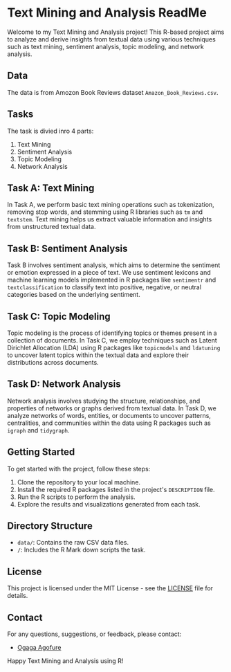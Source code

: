 # Text Mining and Analysis ReadMe

Welcome to my Text Mining and Analysis project! This R-based project aims to analyze and derive insights from textual data using various techniques such as text mining, sentiment analysis, topic modeling, and network analysis.

## Data

The data is from Amozon Book Reviews dataset ```Amazon_Book_Reviews.csv```.

## Tasks

The task is divied inro 4 parts:

  1. Text Mining
  2. Sentiment Analysis
  3. Topic Modeling
  4. Network Analysis

## Task A: Text Mining

In Task A, we perform basic text mining operations such as tokenization, removing stop words, and stemming using R libraries such as `tm` and `textstem`. Text mining helps us extract valuable information and insights from unstructured textual data.

## Task B: Sentiment Analysis

Task B involves sentiment analysis, which aims to determine the sentiment or emotion expressed in a piece of text. We use sentiment lexicons and machine learning models implemented in R packages like `sentimentr` and `textclassification` to classify text into positive, negative, or neutral categories based on the underlying sentiment.

## Task C: Topic Modeling

Topic modeling is the process of identifying topics or themes present in a collection of documents. In Task C, we employ techniques such as Latent Dirichlet Allocation (LDA) using R packages like `topicmodels` and `ldatuning` to uncover latent topics within the textual data and explore their distributions across documents.

## Task D: Network Analysis

Network analysis involves studying the structure, relationships, and properties of networks or graphs derived from textual data. In Task D, we analyze networks of words, entities, or documents to uncover patterns, centralities, and communities within the data using R packages such as `igraph` and `tidygraph`.

## Getting Started

To get started with the project, follow these steps:

1. Clone the repository to your local machine.
2. Install the required R packages listed in the project's `DESCRIPTION` file.
3. Run the R scripts to perform the analysis.
4. Explore the results and visualizations generated from each task.

## Directory Structure

- `data/`: Contains the raw CSV data files.
- `/`: Includes the R Mark down scripts  the task.

## License

This project is licensed under the MIT License - see the [LICENSE](LICENSE) file for details.

## Contact

For any questions, suggestions, or feedback, please contact:

- [Ogaga Agofure](mailto:your.email@example.com)

Happy Text Mining and Analysis using R!
